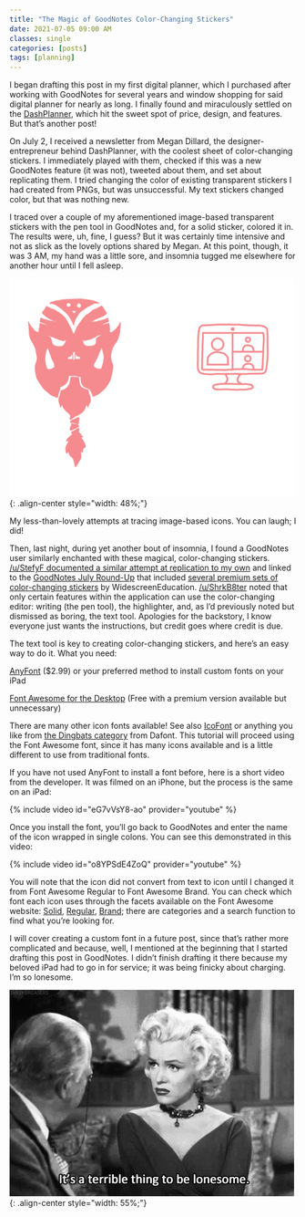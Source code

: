 ```yaml
---
title: "The Magic of GoodNotes Color-Changing Stickers"
date: 2021-07-05 09:00 AM
classes: single
categories: [posts]
tags: [planning]
---
```


I began drafting this post in my first digital planner, which I purchased after working with GoodNotes for several years and window shopping for said digital planner for nearly as long. I finally found and miraculously settled on the [DashPlanner](https://thedashplanner.com/), which hit the sweet spot of price, design, and features. But that’s another post!

On July 2, I received a newsletter from Megan Dillard, the designer-entrepreneur behind DashPlanner, with the coolest sheet of color-changing stickers. I immediately played with them, checked if this was a new GoodNotes feature (it was not), tweeted about them, and set about replicating them. I tried changing the color of existing transparent stickers I had created from PNGs, but was unsuccessful. My text stickers changed color, but that was nothing new.

I traced over a couple of my aforementioned image-based transparent stickers with the pen tool in GoodNotes and, for a solid sticker, colored it in. The results were, uh, fine, I guess? But it was certainly time intensive and not as slick as the lovely options shared by Megan. At this point, though, it was 3 AM, my hand was a little sore, and insomnia tugged me elsewhere for another hour until I fell asleep.

![image-center](/assets/img/stickerattempts.jpg){: .align-center style="width: 48%;"}
<figcaption><span>My less-than-lovely attempts at tracing image-based icons. You can laugh; I did!</span></figcaption>

Then, last night, during yet another bout of insomnia, I found a GoodNotes user similarly enchanted with these magical, color-changing stickers. [/u/StefyF documented a similar attempt at replication to my own](https://www.reddit.com/r/GoodNotes/comments/ocyfyd/changing_elements_color_in_goodnotes/) and linked to the [GoodNotes July Round-Up](https://medium.goodnotes.com/digital-stickers-goodnotes-10a55a2aa98b) that included [several premium sets of color-changing stickers](https://www.etsy.com/de/shop/WidescreenEducation?section_id=33393421) by WidescreenEducation. [/u/ShrkB8ter](https://www.reddit.com/r/GoodNotes/comments/ocyfyd/changing_elements_color_in_goodnotes/h4198c7?utm_source=share&utm_medium=web2x&context=3) noted that only certain features within the application can use the color-changing editor: writing (the pen tool), the highlighter, and, as I’d previously noted but dismissed as boring, the text tool. Apologies for the backstory, I know everyone just wants the instructions, but credit goes where credit is due.

The text tool is key to creating color-changing stickers, and here’s an easy way to do it. What you need:

[AnyFont](https://apps.apple.com/us/app/anyfont/id821560738) ($2.99) or your preferred method to install custom fonts on your iPad

[Font Awesome for the Desktop](https://fontawesome.com/v5.15/how-to-use/on-the-desktop/setup/getting-started) (Free with a premium version available but unnecessary)

There are many other icon fonts available! See also [IcoFont](https://icofont.com/) or anything you like from [the Dingbats category](https://www.dafont.com/mtheme.php?id=7) from Dafont. This tutorial will proceed using the Font Awesome font, since it has many icons available and is a little different to use from traditional fonts.

If you have not used AnyFont to install a font before, here is a short video from the developer. It was filmed on an iPhone, but the process is the same on an iPad:

{% include video id="eG7vVsY8-ao" provider="youtube" %}

Once you install the font, you’ll go back to GoodNotes and enter the name of the icon wrapped in single colons. You can see this demonstrated in this video:

{% include video id="o8YPSdE4ZoQ" provider="youtube" %}

You will note that the icon did not convert from text to icon until I changed it from Font Awesome Regular to Font Awesome Brand. You can check which font each icon uses through the facets available on the Font Awesome website: [Solid](https://fontawesome.com/v5.15/icons?d=listing&p=1&s=solid&m=free), [Regular](https://fontawesome.com/v5.15/icons?d=listing&p=1&s=regular&m=free), [Brand](https://fontawesome.com/v5.15/icons?d=listing&p=1&s=brands&m=free); there are categories and a search function to find what you’re looking for.

I will cover creating a custom font in a future post, since that’s rather more complicated and because, well, I mentioned at the beginning that I started drafting this post in GoodNotes. I didn’t finish drafting it there because my beloved iPad had to go in for service; it was being finicky about charging. I’m so lonesome.

![image-center](/assets/img/lonely.gif){: .align-center style="width: 55%;"}
